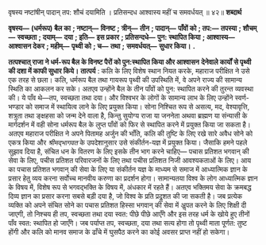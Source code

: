  

वृषस्य नष्टांषीन् पादान् तप: शौचं दयामिति । प्रतिसन्दध आश्वास्य महीं च समवर्धयत् ॥ ४२॥ **शब्दार्थ** 

**वृषस्य—** **(धर्मरूप) बैल का** **; नष्टान्—** **विनष्ट** **; त्रीन्—** **तीन** **; पादान्—** **पाँवों को** **; तप:—** **तपस्या** **; शौचम्—** **स्वच्छता** **; दयाम्—** **दया** **; इति—** **इस प्रकार** **; प्रतिसन्दधे—** **पुन: स्थापित किया** **; आश्वास्य—** **आश्वासन देकर** **; महीम्—** **पृथ्वी को** **; च—** **तथा** **;** **समवर्धयत्—** **सुधार किया।** **.** 

**तत्पश्चात् राजा ने धर्म-रूप बैल के विनष्ट पैरों को पुन:स्थापित किया और आश्वासन** **देनेवाले कार्यों से पृथ्वी की दशा में काफी सुधार किये।** **तात्पर्य** : कलि के लिए विशेष स्थान नियत करके, महाराज परीक्षित ने उसे एक तरह से छला। कलि, धर्मरूप बैल तथा गायरूप पृथ्वी की उपस्थिति में, वे अपने राज्य की सामान्य स्थिति का आकलन कर सके। अतएव उन्होंने बैल के तीन पाँवों को पुन: स्थापित करने की तुरन्त व्यवस्था की। ये पाँव थे—तप, स्वच्छता तथा दया। और विश्वभर के लोगों के सामान्य लाभ के लिए उन्होंने स्वर्ण- भण्डार को समाज में स्थायित्व लाने के लिए प्रयुक्त किया। सोना निश्चित रूप से असत्य, मद, वेश्यावृत्ति, शत्रुता तथा ङ्क्षहसा को जन्म देने वाला है, किन्तु सुयोग्य राजा या जननेता अथवा ब्राह्मण या संन्यासी के मार्गदर्शन में वही सोना धर्मरूप बैल के लुप्त पाँवों को फिर से स्थापित करने में प्रयुक्त किया जा सकता है। अतएव महाराज परीक्षित ने अपने पितामह अर्जुन की भाँति, कलि की तुष्टि के लिए रखे सारे अवैध सोने को एकत्र किया और *श्रीमद्भागवत* के उपदेशानुसार उसे संकीर्तन-यज्ञ में प्रयुक्त किया। जैसाकि हमने पहले सुझाव दिया है, संचित धन के वितरण के लिए इसके तीन भाग करने चाहिए— पचास प्रतिशत भगवान् की सेवा के लिए, पचीस प्रतिशत परिवारजनों के लिए तथा पचीस प्रतिशत निजी आवश्यकताओं के लिए। आय का पचास प्रतिशत भगवान् की सेवा के लिए या संकीर्तन यज्ञ के माध्यम से समाज में आध्यात्मिक ज्ञान के प्रसार हेतु व्यय करना सर्वोच्च मानवीय करुणा का प्रदर्शन होगा। सामान्यतया विश्व के लोग आध्यात्मिक ज्ञान के विषय में, विशेष रूप से भगवद्भक्ति के विषय में, अंधकार में रहते हैं। अतएव भक्तिमय सेवा के क्रमबद्ध दिव्य ज्ञान का प्रसार करना सबसे बड़ी दया है, जो विश्व के प्रति प्रदॢशत की जा सकती है। जब प्रत्येक व्यक्ति को अपने संचित सोने का पचास प्रतिशत हिस्सा भगवान् की सेवा में अॢपत करने के लिए शिक्षी दी जाएगी, तो निश्चय ही तप, स्वच्छता तथा दया स्वत: पीछे पीछे आएँगे और इस तरह धर्म के खोये हुए तीनों पाँव स्वत: स्थापित हो जाएँगे। जब पर्याप्त तप, स्वच्छता, दया तथा सत्य होगा तो पृथ्वी माता पूर्णत: तुष्ट होंगी और कलि को मानव समाज के ढाँचे में घुसपैठ करने का कोई अवसर प्राप्त नहीं हो सकेगा। 